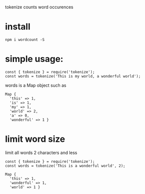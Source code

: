 tokenize counts word occurences

# install

`npm i wordcount -S`


# simple usage:

```
const { tokenize } = require('tokenize');
const words = tokenize('This is my world, a wonderful world');
```

words is a Map object such as
```
Map {
  'this' => 1,
  'is' => 1,
  'my' => 1,
  'world' => 2,
  'a' => 0,
  'wonderful' => 1 }
```

# limit word size

limit all words 2 characters and less
```
const { tokenize } = require('tokenize');
const words = tokenize('This is a wonderful world', 2);
```

```
Map {
  'this' => 1,
  'wonderful' => 1,
  'world' => 1 }
```
